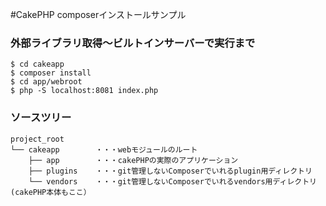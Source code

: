 #CakePHP composerインストールサンプル

### 外部ライブラリ取得〜ビルトインサーバーで実行まで
```
$ cd cakeapp
$ composer install
$ cd app/webroot
$ php -S localhost:8081 index.php
```

### ソースツリー
```
project_root
└── cakeapp        ・・・webモジュールのルート
    ├── app        ・・・cakePHPの実際のアプリケーション
    ├── plugins    ・・・git管理しないComposerでいれるplugin用ディレクトリ
    └── vendors    ・・・git管理しないComposerでいれるvendors用ディレクトリ(cakePHP本体もここ）
```

